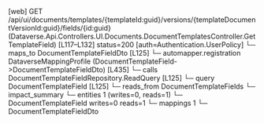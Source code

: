 [web] GET /api/ui/documents/templates/{templateId:guid}/versions/{templateDocumentVersionId:guid}/fields/{id:guid}  (Dataverse.Api.Controllers.UI.Documents.DocumentTemplatesController.GetTemplateField)  [L117–L132] status=200 [auth=Authentication.UserPolicy]
  └─ maps_to DocumentTemplateFieldDto [L125]
    └─ automapper.registration DataverseMappingProfile (DocumentTemplateField->DocumentTemplateFieldDto) [L435]
  └─ calls DocumentTemplateFieldRepository.ReadQuery [L125]
  └─ query DocumentTemplateField [L125]
    └─ reads_from DocumentTemplateFields
  └─ impact_summary
    └─ entities 1 (writes=0, reads=1)
      └─ DocumentTemplateField writes=0 reads=1
    └─ mappings 1
      └─ DocumentTemplateFieldDto

